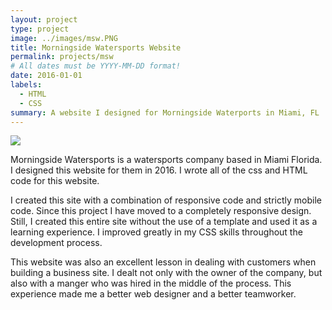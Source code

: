```yaml
---
layout: project
type: project
image: ../images/msw.PNG
title: Morningside Watersports Website
permalink: projects/msw
# All dates must be YYYY-MM-DD format!
date: 2016-01-01
labels:
  - HTML
  - CSS
summary: A website I designed for Morningside Waterports in Miami, FL
---
```


<img class="ui image" src="../images/msw.PNG">

Morningside Watersports is a watersports company based in Miami Florida.  I designed this website for them in 2016.  I wrote all of the css and HTML code for this website.

I created this site with a combination of responsive code and strictly mobile code.  Since this project I have moved to a completely responsive design.  Still, I created this entire site without the use of a template and used it as a learning experience.  I improved greatly in my CSS skills throughout the development process.

This website was also an excellent lesson in dealing with customers when building a business site.  I dealt not only with the owner of the company, but also with a manger who was hired in the middle of the process.  This experience made me a better web designer and a better teamworker.
